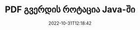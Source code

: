 ---
############################# Static ############################
layout: "auto-gen-merger"
date: 2022-10-31T12:18:42
draft: false
otherformats: xps tex epub

############################# Head ############################
head_title: "PDF გვერდის როტაცია Java-ში – 90, 180, 270 კუთხით როტაცია"
head_description: "დაატრიალეთ PDF ფაილის კონკრეტული ან ყველა დოკუმენტის გვერდი 90, 180, 270 ბრუნვის კუთხით დოკუმენტების შერწყმის API-ს გამოყენებით."

############################# Header ############################
title: "PDF გვერდის როტაცია Java-ში"
description: "დაატრიალეთ PDF გვერდი Java კოდის რამდენიმე სტრიქონით."
bg_image: "https://cms.admin.containerize.com/templates/aspose/App_Themes/V3/images/bg/header1.png"
bg_overlay: false
button:
    enable: true
    icon: "fas fa-arrow-down"
    label: "ჩამოტვირთეთ უფასო საცდელი"
    link: "https://downloads.groupdocs.com/merger/java"

############################# SubMenu ############################
submenu:
    enable: true

    left:
        img_alt: "GroupDocs.Merger for Java"
        image: "https://cms.admin.containerize.com/templates/groupdocs/images/product-logos/90x90-noborder/groupdocs-merger-java.png"
        product: "GroupDocs.Merger"
        platform: "Java"

    middle:
        button:

            # button loop
            - link: "https://apireference.groupdocs.com/merger/java"
              text: "API მითითება"

            # button loop
            - link: "https://github.com/groupdocs-merger"
              text: "კოდის მაგალითები"

            # button loop
            - link: "https://products.groupdocs.app/merger/family"
              text: "ცოცხალი დემო"

            # button loop
            - link: "https://purchase.groupdocs.com/pricing/merger/java"
              text: "ფასი"

    right:
        link_download: "https://downloads.groupdocs.com/merger"
        link_learn: "https://docs.groupdocs.com/merger/java"
        link_buy: "https://purchase.groupdocs.com"

############################# About ############################
about:
    enable: true
    title: "GroupDocs.Merger for Java API-ს შესახებ"
    content: |
        [GroupDocs.Merger for Java](/ka/merger/java/) გთავაზობთ მარტივ გადაწყვეტას უსაფრთხოდ შერწყმისა და გაყოფისთვის დოკუმენტის ფორმატების ფართო სპექტრს შორის, PDF, Microsoft Office (Word, Excel, PowerPoint) შორის. , OneNote), OpenDocument, HTML, სურათები და მრავალი სხვა Java აპლიკაციებში. კოდის მხოლოდ რამდენიმე სტრიქონის დამატებით, შეასრულეთ დოკუმენტის რამდენიმე ოპერაცია, როგორიცაა გადატანა, ამოღება, როტაცია, გაცვლა, ამონაწერი ან შეცვალეთ გვერდების ორიენტაცია დოკუმენტებში. დოკუმენტების გაერთიანების API ასევე მხარს უჭერს დოკუმენტის გვერდების გადახედვას, როგორც გამოსახულება დოკუმენტის სტრუქტურის, ფორმატირებისა და გვერდის შინაარსის გასაანალიზებლად.
        
        GroupDocs.Merger API არის სწორი არჩევანი კორპორატიული გადაწყვეტილებებისთვის, რომლებსაც სჭირდებათ ფაილის გვერდის ბრუნვის ფუნქციები. ეს API-ები კარგად არის მხარდაჭერილი ყველა ძირითად ოპერაციულ სისტემასა და პლატფორმაზე, მათ შორის J2SE 7.0 (1.7), J2SE 8.0 (1.8), Java 10.

############################# Steps ############################
steps:
    enable: true
    title_left: "PDF ფაილის გვერდის როტაცია Java-ში"
    content_left: |
        [GroupDocs.Merger for Java](/ka/merger/java/) აადვილებს Java დეველოპერებს 90-ზე როტაციას ზოგიერთი კონკრეტული ან ყველა გვერდის ფაილში PDF , 180 ან 270 ბრუნვის კუთხე რამდენიმე მარტივი ნაბიჯის განხორციელებით.
        
        * ინიციალიზაცია **RotateOptions** სასურველი ბრუნვის კუთხით და გვერდის ნომრებით.
        * შექმენით **Merger**-ის ახალი ეგზემპლარი და გადაიტანეთ წყაროს დოკუმენტის გზა კონსტრუქტორის პარამეტრად.
        * დარეკეთ **rotatePages** და გაიარეთ **RotateOptions** ობიექტი.
        * დარეკეთ **save** და მიუთითეთ ფაილის გზა შედეგი დოკუმენტის შესანახად.

    title_right: "სისტემის მოთხოვნები"
    content_right: |
        GroupDocs.Merger for Java API-ები მხარდაჭერილია ყველა ძირითად პლატფორმაზე და ოპერაციულ სისტემაზე. ქვემოთ მოცემული კოდის შესრულებამდე, დარწმუნდით, რომ თქვენს სისტემაში დაინსტალირებული გაქვთ შემდეგი წინაპირობები.

        * ოპერაციული სისტემები: Microsoft Windows, Linux, MacOS
        * განვითარების გარემო: NetBeans, IntelliJ IDEA, Eclipse
        * ჩარჩოები: J2SE 7.0 (1.7), J2SE 8.0 (1.8), Java 10
        * ჩამოტვირთეთ GroupDocs.Merger for Java-ის უახლესი ვერსია [Maven](https://repository.groupdocs.com/webapp/#/artifacts/browse/tree/General/repo/com/groupdocs/groupdocs-merger)
         
    code: |
     {{% merger/additional-styles %}}
     {{< merger/code-merger title="როგორ მოვატრიალოთ PDF ფაილის გვერდები Java-ის მაგალითის კოდის გამოყენებით">}}

        ```java    
        // დაატრიალეთ PDF ფაილის გვერდები GroupDocs.Merger API-ს გამოყენებით
        // მოახდინეთ RotateOptions კლასის ინიცირება, რათა მიუთითოთ ბრუნვის კუთხე და გვერდის ნომრები
        RotateOptions rotateOptions = new RotateOptions(RotateMode.Rotate180, new int[] { 2, 3 });

        // მყისიერი შერწყმა შეყვანით PDF დოკუმენტით
        Merger merger = new Merger("input.pdf");

        // გამოიძახეთ rotatePages მეთოდი და გადაეცით მას RotateOptions ობიექტი
        merger.rotatePages(rotateOptions);
    
        // გამოიძახეთ შენახვის მეთოდი და გაიარეთ სასურველი ფაილის გზა გამომავალი დოკუმენტის შესანახად
        merger.save("output.pdf");
        ```
     {{< /merger/code-merger >}}

############################# Demos ############################
demos:
    enable: true
    title: "ცოცხალი დემო - გადაატრიალეთ PDF ფაილის გვერდები ონლაინ"
    content: |
       დაატრიალეთ PDF ფაილის გვერდები ახლავე [GroupDocs.Merger Live Demos](https://products.groupdocs.app/splitter/rotate-pages/pdf) ვებსაიტის მონახულებით.
       ცოცხალი დემოს აქვს შემდეგი უპირატესობები.
        
############################# About Formats ############################
about_formats:
    enable: true

############################# More Formats ############################
more_formats:
    enable: true
    title: "სხვა დოკუმენტის ფორმატების გვერდების როტაცია"
    content: |
        Java დოკუმენტების გაერთიანება და გაყოფა API ფაილის ფორმატებისა და სურათებისთვის. დაატრიალეთ ზოგიერთი პოპულარული ფაილის ფორმატი, როგორც ეს ქვემოთ არის ნათქვამი.

############################# Back to top ###############################
back_to_top:
    enable: true
---
